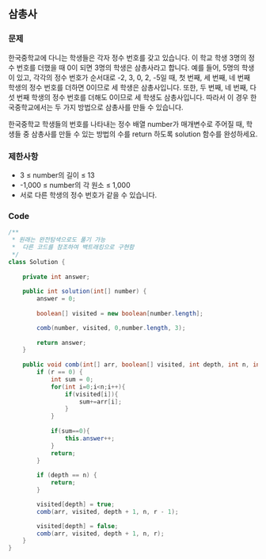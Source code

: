 ## 삼총사

### 문제

한국중학교에 다니는 학생들은 각자 정수 번호를 갖고 있습니다. 이 학교 학생 3명의 정수 번호를 더했을 때 0이 되면 3명의 학생은 삼총사라고 합니다. 예를 들어, 5명의 학생이 있고, 각각의 정수 번호가 순서대로 -2, 3, 0, 2, -5일 때, 첫 번째, 세 번째, 네 번째 학생의 정수 번호를 더하면 0이므로 세 학생은 삼총사입니다. 또한, 두 번째, 네 번째, 다섯 번째 학생의 정수 번호를 더해도 0이므로 세 학생도 삼총사입니다. 따라서 이 경우 한국중학교에서는 두 가지 방법으로 삼총사를 만들 수 있습니다.

한국중학교 학생들의 번호를 나타내는 정수 배열 number가 매개변수로 주어질 때, 학생들 중 삼총사를 만들 수 있는 방법의 수를 return 하도록 solution 함수를 완성하세요.



### 제한사항

- 3 ≤ number의 길이 ≤ 13
- -1,000 ≤ number의 각 원소 ≤ 1,000
- 서로 다른 학생의 정수 번호가 같을 수 있습니다.


### Code

```java
/**
 * 원래는 완전탐색으로도 풀기 가능
 *  다른 코드를 참조하여 백트래킹으로 구현함
 */
class Solution {
    
    private int answer;
    
    public int solution(int[] number) {
        answer = 0;
        
        boolean[] visited = new boolean[number.length];

        comb(number, visited, 0,number.length, 3);
        
        return answer;
    }
    
    public void comb(int[] arr, boolean[] visited, int depth, int n, int r) {
        if (r == 0) {
            int sum = 0;
            for(int i=0;i<n;i++){
                if(visited[i]){
                    sum+=arr[i];
                }
            }
            
            if(sum==0){
                this.answer++;
            }
            return;
        }
        
        if (depth == n) {
            return;
        }

        visited[depth] = true;
        comb(arr, visited, depth + 1, n, r - 1);

        visited[depth] = false;
        comb(arr, visited, depth + 1, n, r);
    }
}
```

